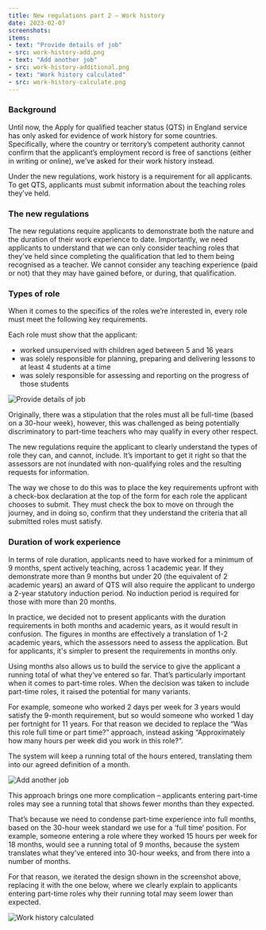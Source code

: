 ```yaml
---
title: New regulations part 2 – Work history
date: 2023-02-07
screenshots:
items:
- text: "Provide details of job"
- src: work-history-add.png
- text: "Add another job"
- src: work-history-additional.png
- text: "Work history calculated"
- src: work-history-calculate.png
---
```



### Background

Until now, the Apply for qualified teacher status (QTS) in England service has only asked for evidence of work history for some countries. Specifically, where the country or territory’s competent authority cannot confirm that the applicant’s employment record is free of sanctions (either in writing or online), we’ve asked for their work history instead.

Under the new regulations, work history is a requirement for all applicants. To get QTS, applicants must submit information about the teaching roles they’ve held.

### The new regulations

The new regulations require applicants to demonstrate both the nature and the duration of their work experience to date. Importantly, we need applicants to understand that we can only consider teaching roles that they’ve held since completing the qualification that led to them being recognised as a teacher. We cannot consider any teaching experience (paid or not) that they may have gained before, or during, that qualification.

### Types of role

When it comes to the specifics of the roles we’re interested in, every role must meet the following key requirements.

Each role must show that the applicant:

* worked unsupervised with children aged between 5 and 16 years
* was solely responsible for planning, preparing and delivering lessons to at least 4 students at a time
* was solely responsible for assessing and reporting on the progress of those students

![Provide details of job](work-history-add.png)

Originally, there was a stipulation that the roles must all be full-time (based on a 30-hour week), however, this was challenged as being potentially discriminatory to part-time teachers who may qualify in every other respect.

The new regulations require the applicant to clearly understand the types of role they can, and cannot, include. It’s important to get it right so that the assessors are not inundated with non-qualifying roles and the resulting requests for information.

The way we chose to do this was to place the key requirements upfront with a check-box declaration at the top of the form for each role the applicant chooses to submit. They must check the box to move on through the journey, and in doing so, confirm that they understand the criteria that all submitted roles must satisfy.

### Duration of work experience
In terms of role duration, applicants need to have worked for a minimum of 9 months, spent actively teaching, across 1 academic year. If they demonstrate more than 9 months but under 20 (the equivalent of 2 academic years) an award of QTS will also require the applicant to undergo a 2-year statutory induction period. No induction period is required for those with more than 20 months.

In practice, we decided not to present applicants with the duration requirements in both months and academic years, as it would result in confusion. The figures in months are effectively a translation of 1-2 academic years, which the assessors need to assess the application. But for applicants, it's simpler to present the requirements in months only.

Using months also allows us to build the service to give the applicant a running total of what they’ve entered so far. That’s particularly important when it comes to part-time roles. When the decision was taken to include part-time roles, it raised the potential for many variants.

For example, someone who worked 2 days per week for 3 years would satisfy the 9-month requirement, but so would someone who worked 1 day per fortnight for 11 years. For that reason we decided to replace the “Was this role full time or part time?” approach, instead asking “Approximately how many hours per week did you work in this role?”.

The system will keep a running total of the hours entered, translating them into our agreed definition of a month.

![Add another job](work-history-additional.png)


This approach brings one more complication – applicants entering part-time roles may see a running total that shows fewer months than they expected.

That’s because we need to condense part-time experience into full months, based on the 30-hour week standard we use for a ‘full time’ position. For example, someone entering a role where they worked 15 hours per week for 18 months, would see a running total of 9 months, because the system translates what they've entered into 30-hour weeks, and from there into a number of months.

For that reason, we iterated the design shown in the screenshot above, replacing it with the one below, where we clearly explain to applicants entering part-time roles why their running total may seem lower than expected.

![Work history calculated](work-history-calculate.png)
